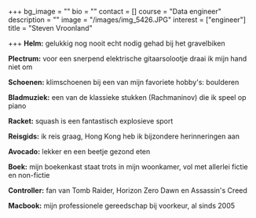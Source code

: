 +++
bg_image = ""
bio = ""
contact = []
course = "Data engineer"
description = ""
image = "/images/img_5426.JPG"
interest = ["engineer"]
title = "Steven Vroonland"

+++
**Helm:** gelukkig nog nooit echt nodig gehad bij het gravelbiken 

**Plectrum:** voor een snerpend elektrische gitaarsolootje draai ik mijn hand niet om

**Schoenen:** klimschoenen bij een van mijn favoriete hobby's: boulderen

**Bladmuziek:** een van de klassieke stukken (Rachmaninov) die ik speel op piano  
  
**Racket:** squash is een fantastisch explosieve sport

**Reisgids:** ik reis graag, Hong Kong heb ik bijzondere herinneringen aan

**Avocado:** lekker en een beetje gezond eten

**Boek:** mijn boekenkast staat trots in mijn woonkamer, vol met allerlei fictie en non-fictie

**Controller:** fan van Tomb Raider, Horizon Zero Dawn en Assassin's Creed

**Macbook:** mijn professionele gereedschap bij voorkeur, al sinds 2005